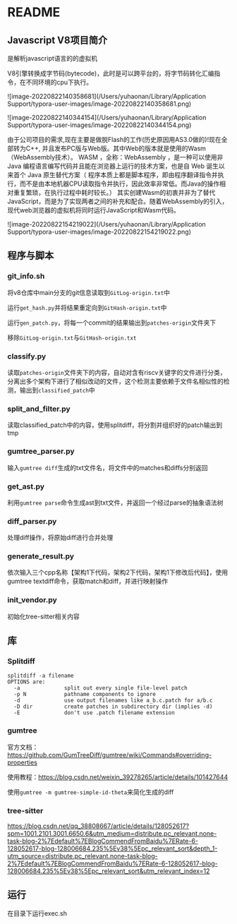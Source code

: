 # README

## Javascript V8项目简介

是解析javascript语言的的虚拟机

V8引擎转换成字节码(bytecode)，此时是可以跨平台的，将字节码转化汇编指令，在不同环境的cpu下执行。

![image-20220822140358681](/Users/yuhaonan/Library/Application Support/typora-user-images/image-20220822140358681.png)

![image-20220822140344154](/Users/yuhaonan/Library/Application Support/typora-user-images/image-20220822140344154.png)

 由于公司项目的需求,现在主要是做脱Flash的工作(历史原因用AS3.0做的)!现在全部转为C++, 并且发布PC版与Web版。其中Web的版本就是使用的Wasm（WebAssembly技术）。
 WASM ，全称：WebAssembly ，是一种可以使用非 Java 编程语言编写代码并且能在浏览器上运行的技术方案，也是自 Web 诞生以来首个 Java 原生替代方案（ 程序本质上都是脚本程序，即由程序翻译指令并执行，而不是由本地机器CPU读取指令并执行，因此效率非常低。而Java的操作相对重复繁琐，在执行过程中耗时较长。）
 其实创建Wasm的初衷并非为了替代JavaScript，而是为了实现两者之间的补充和配合。随着WebAssembly的引入，现代web浏览器的虚拟机将同时运行JavaScript和Wasm代码。

![image-20220822154219022](/Users/yuhaonan/Library/Application Support/typora-user-images/image-20220822154219022.png)



## 程序与脚本

### git_info.sh

将v8仓库中main分支的git信息读取到`GitLog-origin.txt`中

运行`get_hash.py`并将结果重定向到`GitHash-origin.txt`中

运行`gen_patch.py`，将每一个commit的结果输出到`patches-origin`文件夹下

移除`GitLog-origin.txt`与`GitHash-origin.txt`

### classify.py

读取`patches-origin`文件夹下的内容，自动对含有riscv关键字的文件进行分类，分离出多个架构下进行了相似改动的文件，这个检测主要依赖于文件名相似性的检测，输出到`classified_patch`中

### split_and_filter.py 

读取classified_patch中的内容，使用splitdiff，将分割并组织好的patch输出到tmp

### gumtree_parser.py

输入`gumtree diff`生成的txt文件名，将文件中的matches和diffs分别返回

### get_ast.py

利用`gumtree parse`命令生成ast到txt文件，并返回一个经过parse的抽象语法树

### diff_parser.py

处理diff操作，将原始diff进行合并处理

### generate_result.py

依次输入三个cpp名称【架构1下代码，架构2下代码，架构1下修改后代码】，使用gumtree textdiff命令，获取match和diff，并进行映射操作

### init_vendor.py

初始化tree-sitter相关内容

## 库

### Splitdiff

```
splitdiff -a filename
OPTIONS are:
  -a              split out every single file-level patch
  -p N            pathname components to ignore
  -d              use output filenames like a_b.c.patch for a/b.c
  -D dir          create patches in subdirectory dir (implies -d)
  -E              don't use .patch filename extension
```

### gumtree

官方文档：https://github.com/GumTreeDiff/gumtree/wiki/Commands#overriding-properties

使用教程：https://blog.csdn.net/weixin_39278265/article/details/101427644

使用`gumtree -m gumtree-simple-id-theta`来简化生成的diff

### tree-sitter

https://blog.csdn.net/qq_38808667/article/details/128052617?spm=1001.2101.3001.6650.6&utm_medium=distribute.pc_relevant.none-task-blog-2%7Edefault%7EBlogCommendFromBaidu%7ERate-6-128052617-blog-128006684.235%5Ev38%5Epc_relevant_sort&depth_1-utm_source=distribute.pc_relevant.none-task-blog-2%7Edefault%7EBlogCommendFromBaidu%7ERate-6-128052617-blog-128006684.235%5Ev38%5Epc_relevant_sort&utm_relevant_index=12

## 运行

在目录下运行exec.sh
